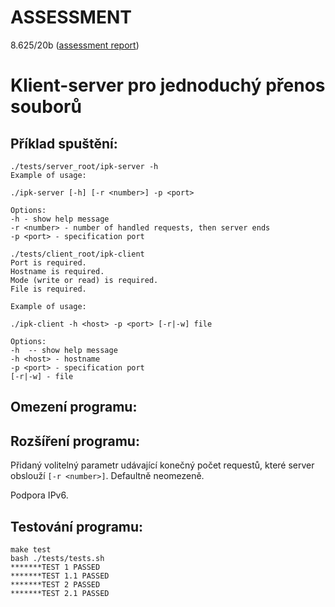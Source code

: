 ASSESSMENT
=========
8.625/20b ([assessment report](https://github.com/ldrahnik/ipk_1_project_2/issues/1))

Klient-server pro jednoduchý přenos souborů
============

## Příklad spuštění:

```
./tests/server_root/ipk-server -h
Example of usage:

./ipk-server [-h] [-r <number>] -p <port> 

Options:
-h - show help message
-r <number> - number of handled requests, then server ends
-p <port> - specification port
```

```
./tests/client_root/ipk-client
Port is required.
Hostname is required.
Mode (write or read) is required.
File is required.

Example of usage:

./ipk-client -h <host> -p <port> [-r|-w] file

Options:
-h  -- show help message
-h <host> - hostname
-p <port> - specification port
[-r|-w] - file
```

## Omezení programu:

## Rozšíření programu:

Přidaný volitelný parametr udávající konečný počet requestů, které server obslouží `[-r <number>]`. Defaultně neomezeně.

Podpora IPv6.

## Testování programu:

```
make test
bash ./tests/tests.sh
*******TEST 1 PASSED
*******TEST 1.1 PASSED
*******TEST 2 PASSED
*******TEST 2.1 PASSED
```

